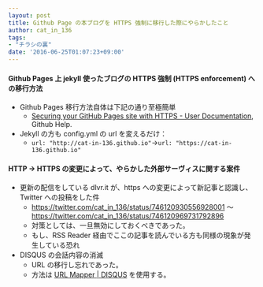 ```yaml
---
layout: post
title: Github Page の本ブログを HTTPS 強制に移行した際にやらかしたこと
author: cat_in_136
tags:
- "チラシの裏"
date: '2016-06-25T01:07:23+09:00'
---
```


#### Github Pages 上 jekyll 使ったブログの HTTPS 強制 (HTTPS enforcement) への移行方法

 * Github Pages 移行方法自体は下記の通り至極簡単
   * [Securing your GitHub Pages site with HTTPS - User Documentation](https://help.github.com/articles/securing-your-github-pages-site-with-https/), Github Help.
 * Jekyll の方も config.yml の url を変えるだけ：
   * ```url: "http://cat-in-136.github.io"```→```url: "https://cat-in-136.github.io"```

#### HTTP → HTTPS の変更によって、やらかした外部サーヴィスに関する案件

 * 更新の配信をしている dlvr.it が、https への変更によって新記事と認識し、Twitter への投稿をした件
   * https://twitter.com/cat_in_136/status/746120930556928001 〜 https://twitter.com/cat_in_136/status/746120969731792896
   * 対策としては、一旦無効にしておくべきであった。
   * もし、RSS Reader 経由でここの記事を読んでいる方も同様の現象が発生している恐れ
 * DISQUS の会話内容の消滅
   * URL の移行し忘れであった。
   * 方法は [URL Mapper | DISQUS](https://help.disqus.com/customer/portal/articles/912757-url-mapper) を使用する。


